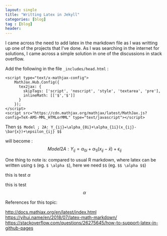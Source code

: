 ```yaml
---
layout: single
title: "Writting Latex in Jekyll"
categories: [blog]
tag : [blog]
header:
---
```


I came across the need to add latex in the markdown file as I was writting up one of the projects that I've done. As I was searching in the internet for solutions, I came across a simple solution in one of the discussions in stack overflow.

Add the following in the file `_includes/head.html` :

```
<script type="text/x-mathjax-config">
    MathJax.Hub.Config({
      tex2jax: {
        skipTags: ['script', 'noscript', 'style', 'textarea', 'pre'],
        inlineMath: [['$','$']]
      }
    });
</script>
<script src="https://cdn.mathjax.org/mathjax/latest/MathJax.js?config=TeX-AMS-MML_HTMLorMML" type="text/javascript"></script> 
```
  
Then 
`$$ Model ; 2A: Y_{ij}=\alpha_{0i}+\alpha_{1i}(x_{ij}-\bar{x})+\epsilon_{ij} $$`

will become : $$ Model 2A: Y_{ij}=\alpha_{0i}+\alpha_{1i}(x_{ij}-\bar{x})+\epsilon_{ij} $$ 

One thing to note is: compared to usual R markdown, where latex can be written using `$` (eg. `$ \alpha $`), here we need `$$` (eg. `$$ \alpha $$`)

this is test $\alpha$

this is test $$ \alpha $$

References for this topic:  

http://docs.mathjax.org/en/latest/index.html  
https://yihui.name/en/2018/07/latex-math-markdown/  
https://stackoverflow.com/questions/26275645/how-to-support-latex-in-github-pages  

